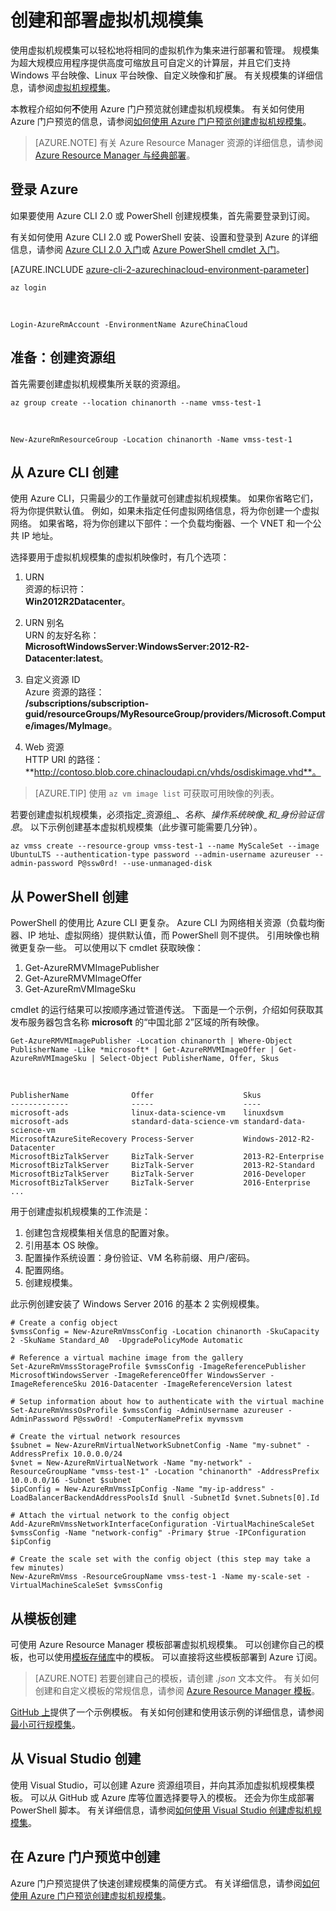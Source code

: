 <properties
    pageTitle="创建 Azure 虚拟机规模集 | Azure"
    description="使用 Azure CLI、PowerShell、模板或 Visual Studio 创建和部署 Linux 或 Windows Azure 虚拟机规模集。"
    services="virtual-machine-scale-sets"
    documentationcenter=""
    author="Thraka"
    manager="timlt"
    editor=""
    tags="azure-resource-manager"
    translationtype="Human Translation" />
<tags
    ms.assetid=""
    ms.service="virtual-machine-scale-sets"
    ms.workload="infrastructure-services"
    ms.tgt_pltfrm="na"
    ms.devlang="na"
    ms.topic="article"
    ms.date="03/20/2017"
    wacn.date="04/17/2017"
    ms.author="adegeo"
    ms.sourcegitcommit="e0e6e13098e42358a7eaf3a810930af750e724dd"
    ms.openlocfilehash="a7dd93bc5ff8c917a2aef8ec51e902abea3f5f03"
    ms.lasthandoff="04/06/2017" />

# <a name="create-and-deploy-a-virtual-machine-scale-set"></a>创建和部署虚拟机规模集
使用虚拟机规模集可以轻松地将相同的虚拟机作为集来进行部署和管理。 规模集为超大规模应用程序提供高度可缩放且可自定义的计算层，并且它们支持 Windows 平台映像、Linux 平台映像、自定义映像和扩展。 有关规模集的详细信息，请参阅[虚拟机规模集](/documentation/articles/virtual-machine-scale-sets-overview/)。

本教程介绍如何**不**使用 Azure 门户预览就创建虚拟机规模集。 有关如何使用 Azure 门户预览的信息，请参阅[如何使用 Azure 门户预览创建虚拟机规模集](/documentation/articles/virtual-machine-scale-sets-portal-create/)。

>[AZURE.NOTE]
>有关 Azure Resource Manager 资源的详细信息，请参阅 [Azure Resource Manager 与经典部署](/documentation/articles/resource-manager-deployment-model/)。

## <a name="log-in-to-azure"></a>登录 Azure

如果要使用 Azure CLI 2.0 或 PowerShell 创建规模集，首先需要登录到订阅。

有关如何使用 Azure CLI 2.0 或 PowerShell 安装、设置和登录到 Azure 的详细信息，请参阅 [Azure CLI 2.0 入门](https://docs.microsoft.com/zh-cn/cli/azure/get-started-with-azure-cli)或 [Azure PowerShell cmdlet 入门](https://docs.microsoft.com/zh-cn/powershell/resourcemanager/)。

[AZURE.INCLUDE [azure-cli-2-azurechinacloud-environment-parameter](../../includes/azure-cli-2-azurechinacloud-environment-parameter.md)]

    az login

<br/>

    Login-AzureRmAccount -EnvironmentName AzureChinaCloud

## <a name="prep-create-a-resource-group"></a>准备：创建资源组

首先需要创建虚拟机规模集所关联的资源组。

    az group create --location chinanorth --name vmss-test-1

<br/>

    New-AzureRmResourceGroup -Location chinanorth -Name vmss-test-1

## <a name="create-from-azure-cli"></a>从 Azure CLI 创建

使用 Azure CLI，只需最少的工作量就可创建虚拟机规模集。 如果你省略它们，将为你提供默认值。 例如，如果未指定任何虚拟网络信息，将为你创建一个虚拟网络。 如果省略，将为你创建以下部件：一个负载均衡器、一个 VNET 和一个公共 IP 地址。

选择要用于虚拟机规模集的虚拟机映像时，有几个选项：

1. URN  
资源的标识符：  
**Win2012R2Datacenter**。

2. URN 别名  
URN 的友好名称：  
**MicrosoftWindowsServer:WindowsServer:2012-R2-Datacenter:latest**。

3. 自定义资源 ID  
Azure 资源的路径：  
**/subscriptions/subscription-guid/resourceGroups/MyResourceGroup/providers/Microsoft.Compute/images/MyImage**。

4. Web 资源  
HTTP URI 的路径：  
**http://contoso.blob.core.chinacloudapi.cn/vhds/osdiskimage.vhd**。

>[AZURE.TIP]
>使用 `az vm image list` 可获取可用映像的列表。

若要创建虚拟机规模集，必须指定_资源组_、_名称_、_操作系统映像_和_身份验证信息_。 以下示例创建基本虚拟机规模集（此步骤可能需要几分钟）。

    az vmss create --resource-group vmss-test-1 --name MyScaleSet --image UbuntuLTS --authentication-type password --admin-username azureuser --admin-password P@ssw0rd! --use-unmanaged-disk

## <a name="create-from-powershell"></a>从 PowerShell 创建

PowerShell 的使用比 Azure CLI 更复杂。 Azure CLI 为网络相关资源（负载均衡器、IP 地址、虚拟网络）提供默认值，而 PowerShell 则不提供。 引用映像也稍微更复杂一些。 可以使用以下 cmdlet 获取映像：

1. Get-AzureRMVMImagePublisher
2. Get-AzureRMVMImageOffer
3. Get-AzureRmVMImageSku

cmdlet 的运行结果可以按顺序通过管道传送。 下面是一个示例，介绍如何获取其发布服务器包含名称 **microsoft** 的“中国北部 2”区域的所有映像。

    Get-AzureRMVMImagePublisher -Location chinanorth | Where-Object PublisherName -Like *microsoft* | Get-AzureRMVMImageOffer | Get-AzureRmVMImageSku | Select-Object PublisherName, Offer, Skus

<br/>

    PublisherName              Offer                    Skus
    -------------              -----                    ----
    microsoft-ads              linux-data-science-vm    linuxdsvm
    microsoft-ads              standard-data-science-vm standard-data-science-vm
    MicrosoftAzureSiteRecovery Process-Server           Windows-2012-R2-Datacenter
    MicrosoftBizTalkServer     BizTalk-Server           2013-R2-Enterprise
    MicrosoftBizTalkServer     BizTalk-Server           2013-R2-Standard
    MicrosoftBizTalkServer     BizTalk-Server           2016-Developer
    MicrosoftBizTalkServer     BizTalk-Server           2016-Enterprise
    ...

用于创建虚拟机规模集的工作流是：

1. 创建包含规模集相关信息的配置对象。
2. 引用基本 OS 映像。
3. 配置操作系统设置：身份验证、VM 名称前缀、用户/密码。
4. 配置网络。
5. 创建规模集。

此示例创建安装了 Windows Server 2016 的基本 2 实例规模集。

    # Create a config object
    $vmssConfig = New-AzureRmVmssConfig -Location chinanorth -SkuCapacity 2 -SkuName Standard_A0  -UpgradePolicyMode Automatic

    # Reference a virtual machine image from the gallery
    Set-AzureRmVmssStorageProfile $vmssConfig -ImageReferencePublisher MicrosoftWindowsServer -ImageReferenceOffer WindowsServer -ImageReferenceSku 2016-Datacenter -ImageReferenceVersion latest

    # Setup information about how to authenticate with the virtual machine
    Set-AzureRmVmssOsProfile $vmssConfig -AdminUsername azureuser -AdminPassword P@ssw0rd! -ComputerNamePrefix myvmssvm

    # Create the virtual network resources
    $subnet = New-AzureRmVirtualNetworkSubnetConfig -Name "my-subnet" -AddressPrefix 10.0.0.0/24
    $vnet = New-AzureRmVirtualNetwork -Name "my-network" -ResourceGroupName "vmss-test-1" -Location "chinanorth" -AddressPrefix 10.0.0.0/16 -Subnet $subnet
    $ipConfig = New-AzureRmVmssIpConfig -Name "my-ip-address" -LoadBalancerBackendAddressPoolsId $null -SubnetId $vnet.Subnets[0].Id

    # Attach the virtual network to the config object
    Add-AzureRmVmssNetworkInterfaceConfiguration -VirtualMachineScaleSet $vmssConfig -Name "network-config" -Primary $true -IPConfiguration $ipConfig

    # Create the scale set with the config object (this step may take a few minutes)
    New-AzureRmVmss -ResourceGroupName vmss-test-1 -Name my-scale-set -VirtualMachineScaleSet $vmssConfig

## <a name="create-from-a-template"></a>从模板创建

可使用 Azure Resource Manager 模板部署虚拟机规模集。 可以创建你自己的模板，也可以使用[模板存储库](https://www.github.com/Azure/azure-quickstart-templates/)中的模板。 可以直接将这些模板部署到 Azure 订阅。

>[AZURE.NOTE]
>若要创建自己的模板，请创建 _.json_ 文本文件。 有关如何创建和自定义模板的常规信息，请参阅 [Azure Resource Manager 模板](/documentation/articles/resource-group-authoring-templates/)。

[GitHub 上](https://github.com/gatneil/mvss/tree/minimum-viable-scale-set)提供了一个示例模板。 有关如何创建和使用该示例的详细信息，请参阅[最小可行规模集](/documentation/articles/virtual-machine-scale-sets-mvss-start/)。

## <a name="create-from-visual-studio"></a>从 Visual Studio 创建

使用 Visual Studio，可以创建 Azure 资源组项目，并向其添加虚拟机规模集模板。 可以从 GitHub 或 Azure 库等位置选择要导入的模板。 还会为你生成部署 PowerShell 脚本。 有关详细信息，请参阅[如何使用 Visual Studio 创建虚拟机规模集](/documentation/articles/virtual-machine-scale-sets-vs-create/)。

## <a name="create-from-the-azure-portal-preview"></a>在 Azure 门户预览中创建

Azure 门户预览提供了快速创建规模集的简便方式。 有关详细信息，请参阅[如何使用 Azure 门户预览创建虚拟机规模集](/documentation/articles/virtual-machine-scale-sets-portal-create/)。